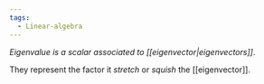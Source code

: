 ```yaml
---
tags:
  - Linear-algebra
---
```

*Eigenvalue is a scalar associated to [[eigenvector|eigenvectors]]*.

They represent the factor it *stretch* or *squish* the [[eigenvector]].


